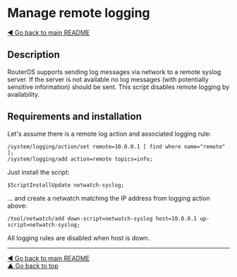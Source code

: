 Manage remote logging
=====================

[◀ Go back to main README](../README.md)

Description
-----------

RouterOS supports sending log messages via network to a remote syslog server.
If the server is not available no log messages (with potentially sensitive
information) should be sent. This script disables remote logging by
availability.

Requirements and installation
-----------------------------

Let's assume there is a remote log action and associated logging rule:

    /system/logging/action/set remote=10.0.0.1 [ find where name="remote" ];
    /system/logging/add action=remote topics=info;

Just install the script:

    $ScriptInstallUpdate netwatch-syslog;

... and create a netwatch matching the IP address from logging action above:

    /tool/netwatch/add down-script=netwatch-syslog host=10.0.0.1 up-script=netwatch-syslog;

All logging rules are disabled when host is down.

---
[◀ Go back to main README](../README.md)  
[▲ Go back to top](#top)
